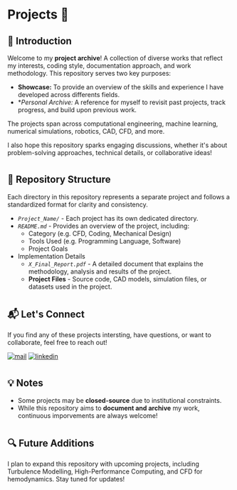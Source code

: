 # Projects 🔨

## 📌 Introduction

Welcome to my **project archive**! A collection of diverse works that reflect my interests, coding style, documentation approach, and work methodology. This repository serves two key purposes:

- **Showcase:** To provide an overview of the skills and experience I have developed across differents fields.
- **Personal Archive:* A reference for myself to revisit past projects, track progress, and build upon previous work.

The projects span across computational engineering, machine learning, numerical simulations, robotics, CAD, CFD, and more. 

I also hope this repository sparks engaging discussions, whether it's about problem-solving approaches, technical details, or collaborative ideas!

#

## 📂 Repository Structure

Each directory in this repository represents a separate project and follows a standardized format for clarity and consistency.

- *`Project_Name/`* - Each project has its own dedicated directory.
- *`README.md`* - Provides an overview of the project, including:
  - Category (e.g. CFD, Coding, Mechanical Design)
  - Tools Used (e.g. Programming Language, Software)
  - Project Goals
- Implementation Details
  - *`X_Final_Report.pdf`* - A detailed document that explains the methodology, analysis and results of the project.
  - **Project Files** - Source code, CAD models, simulation files, or datasets used in the project.

#
 
## 📬 Let's Connect

If you find any of these projects intersting, have questions, or want to collaborate, feel free to reach out!

   <p align="left">
      <a href="mailto:turk.roy@protonmail.com">
         <img alt="mail" title="Feel free to reach out!" src="https://custom-icon-badges.demolab.com/badge/-MAIL-plum?color=%23E05D44&style=for-the-badge&logo=mail&logoColor=white"/></a> 
      <a href="https://www.linkedin.com/in/turk-roy/">
         <img alt="linkedin" title="Connect on LinkedIn!" src="https://custom-icon-badges.demolab.com/badge/-LinkedIn-plum?color=236ad3&style=for-the-badge&logo=person-add&logoColor=white"/></a> 
   </p>

#

## 💡 Notes

- Some projects may be **closed-source** due to institutional constraints.
- While this repository aims to **document and archive** my work, continuous imporvements are always welcome!

#

## 🔍 Future Additions

I plan to expand this repository with upcoming projects, including Turbulence Modelling, High-Performance Computing, and CFD for hemodynamics. Stay tuned for updates!

#
